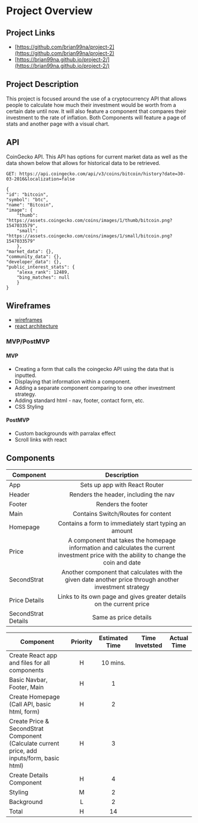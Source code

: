 # Project Overview

## Project Links

- [https://github.com/brian99na/project-2](https://github.com/brian99na/project-2)
- [https://brian99na.github.io/project-2/](https://brian99na.github.io/project-2/)

## Project Description

This project is focused around the use of a cryptocurrency API that allows people to calculate how much their investment would be worth from a certain date until now.
It will also feature a component that compares their investment to the rate of inflation.
Both Components will feature a page of stats and another page with a visual chart.

## API

CoinGecko API. This API has options for current market data as well as the data shown below that allows for historical data to be retrieved.


```
GET: https://api.coingecko.com/api/v3/coins/bitcoin/history?date=30-03-2016&localization=false

{
"id": "bitcoin",
"symbol": "btc",
"name": "Bitcoin",
"image": {
	"thumb": "https://assets.coingecko.com/coins/images/1/thumb/bitcoin.png?1547033579",
	"small": "https://assets.coingecko.com/coins/images/1/small/bitcoin.png?1547033579"
	},
"market_data": {},
"community_data": {},
"developer_data": {},
"public_interest_stats": {
	"alexa_rank": 12489,
	"bing_matches": null
	}
}
```


## Wireframes

- [wireframes](https://www.figma.com/file/nVvxhFwbIqFPyypM3msA2z/Untitled?node-id=0%3A1)
- [react architecture](https://www.figma.com/file/rXu5wvTHATgzcd2B1P4JwH/Untitled)


### MVP/PostMVP

#### MVP
- Creating a form that calls the coingecko API using the data that is inputted.
- Displaying that information within a component.
- Adding a separate component comparing to one other investment strategy. 
- Adding standard html - nav, footer, contact form, etc.
- CSS Styling

#### PostMVP

- Custom backgrounds with parralax effect
- Scroll links with react

## Components

| Component | Description | 
| --- | :---: |  
| App | Sets up app with React Router | 
| Header | Renders the header, including the nav | 
| Footer | Renders the footer |
| Main | Contains Switch/Routes for content |
| Homepage | Contains a form to immediately start typing an amount | 
| Price | A component that takes the homepage information and calculates the current investment price with the ability to change the coin and date |
| SecondStrat | Another component that calculates with the given date another price through another investment strategy |
| Price Details | Links to its own page and gives greater details on the current price |
| SecondStrat Details | Same as price details |

| Component | Priority | Estimated Time | Time Invetsted | Actual Time |
| --- | :---: |  :---: | :---: | :---: |
| Create React app and files for all components | H | 10 mins.|
| Basic Navbar, Footer, Main | H | 1 |
| Create Homepage (Call API, basic html, form) | H | 2 |
| Create Price & SecondStrat Component (Calculate current price, add inputs/form, basic html)| H | 3 |
| Create Details Component | H | 4 |
| Styling | M | 2 |
| Background | L | 2 |
| Total | H | 14 |

